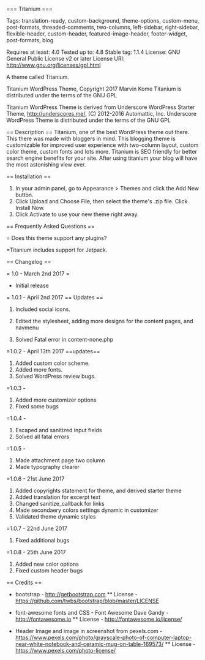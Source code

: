 === Titanium ===

Tags: translation-ready, custom-background, theme-options, custom-menu, post-formats, threaded-comments, two-columns, left-sidebar, right-sidebar, flexible-header, custom-header, featured-image-header, footer-widget, post-formats, blog

Requires at least: 4.0
Tested up to: 4.8
Stable tag: 1.1.4
License: GNU General Public License v2 or later
License URI: http://www.gnu.org/licenses/gpl.html

A theme called Titanium.

Titanium WordPress Theme, Copyright 2017 Marvin Kome
Titanium is distributed under the terms of the GNU GPL

Titanium WordPress Theme is derived from Underscore WordPress Starter Theme, http://underscores.me/, (C) 2012-2016 Automattic, Inc.
Underscore WordPress Theme is distributed under the terms of the GNU GPL

== Description ==
Titanium, one of the best WordPress theme out there. This there was made with bloggers in mind. This blogging theme is customizable for improved user experience with two-column layout, custom color theme, custom fonts and lots more. Titanium is SEO friendly for better search engine benefits for your site. After using titanium your blog will have the most astonishing view ever. 



== Installation ==

1. In your admin panel, go to Appearance > Themes and click the Add New button.
2. Click Upload and Choose File, then select the theme's .zip file. Click Install Now.
3. Click Activate to use your new theme right away.



== Frequently Asked Questions ==


= Does this theme support any plugins?
 
=Titanium includes support for Jetpack.



== Changelog ==

= 1.0 - March 2nd 2017 =
* Initial release


= 1.0.1 - April 2nd 2017 
== Updates ==

1. Included social icons.

2. Edited the stylesheet, adding more designs for the content pages, and navmenu

3. Solved Fatal error in content-none.php

=1.0.2 - April 13th 2017
==updates==
1. Added custom color scheme. 
2. Added more fonts.
3. Solved WordPress review bugs. 

=1.0.3 - 
1. Added more customizer options
2. Fixed some bugs

=1.0.4 - 
1. Escaped and sanitized input fields
2. Solved all fatal errors

=1.0.5 -
1. Made attachment page two column
2. Made typography clearer

=1.0.6 - 21st June 2017
1. Added copyrights statement for theme, and derived starter theme
2. Added translation for excerpt text
3. Changed sanitize_callback for links
4. Made secondaery colors settings dynamic in customizer
5. Validated theme dynamic styles

=1.0.7 - 22nd June 2017
1. Fixed additional bugs

=1.0.8 - 25th June 2017
1. Added new color options
2. Fixed custom header bugs
 
== Credits ==

* bootstrap - http://getbootstrap.com 
  ** License - https://github.com/twbs/bootstrap/blob/master/LICENSE

* font-awesome fonts and CSS - Font Awesome Dave Gandy - http://fontawesome.io 
  ** License - http://fontawesome.io/license/

* Header Image and image in screenshot from pexels.com - https://www.pexels.com/photo/grayscale-photo-of-computer-laptop-near-white-notebook-and-ceramic-mug-on-table-169573/ 
   ** License - https://www.pexels.com/photo-license/
